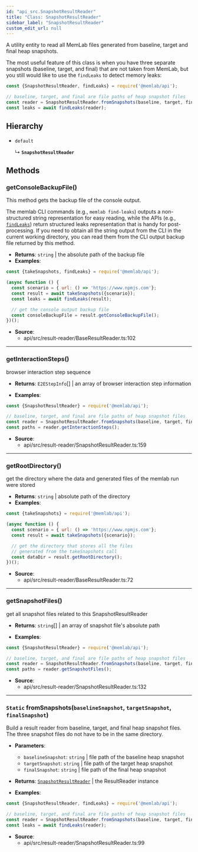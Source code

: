 ```yaml
---
id: "api_src.SnapshotResultReader"
title: "Class: SnapshotResultReader"
sidebar_label: "SnapshotResultReader"
custom_edit_url: null
---
```


A utility entity to read all MemLab files generated from
baseline, target and final heap snapshots.

The most useful feature of this class is when you have
three separate snapshots (baseline, target, and final)
that are not taken from MemLab, but you still would
like to use the `findLeaks` to detect memory leaks:

```javascript
const {SnapshotResultReader, findLeaks} = require('@memlab/api');

// baseline, target, and final are file paths of heap snapshot files
const reader = SnapshotResultReader.fromSnapshots(baseline, target, final);
const leaks = await findLeaks(reader);
```

## Hierarchy

- `default`

  ↳ **`SnapshotResultReader`**

## Methods

### <a id="getconsolebackupfile"></a>**getConsoleBackupFile**()

This method gets the backup file of the console output.

The memlab CLI commands (e.g., `memlab find-leaks`) outputs a
non-structured string representation for easy reading, while the
APIs (e.g., <code>[findLeaks](../modules/api_src.md#findleaks)</code>) return structured leaks
representation that is handy for post-processing. If you need to
obtain all the string output from the CLI in the current working directory,
you can read them from the CLI output backup file returned by this method.

 * **Returns**: `string` | the absolute path of the backup file
* **Examples**:
```javascript
const {takeSnapshots, findLeaks} = require('@memlab/api');

(async function () {
  const scenario = { url: () => 'https://www.npmjs.com'};
  const result = await takeSnapshots({scenario});
  const leaks = await findLeaks(result);

  // get the console output backup file
  const consoleBackupFile = result.getConsoleBackupFile();
})();
```

 * **Source**:
    * api/src/result-reader/BaseResultReader.ts:102

___

### <a id="getinteractionsteps"></a>**getInteractionSteps**()

browser interaction step sequence

 * **Returns**: `E2EStepInfo`[] | an array of browser interaction step information

* **Examples**:
```javascript
const {SnapshotResultReader} = require('@memlab/api');

// baseline, target, and final are file paths of heap snapshot files
const reader = SnapshotResultReader.fromSnapshots(baseline, target, final);
const paths = reader.getInteractionSteps();
```

 * **Source**:
    * api/src/result-reader/SnapshotResultReader.ts:159

___

### <a id="getrootdirectory"></a>**getRootDirectory**()

get the directory where the data and generated files of
the memlab run were stored

 * **Returns**: `string` | absolute path of the directory
* **Examples**:
```javascript
const {takeSnapshots} = require('@memlab/api');

(async function () {
  const scenario = { url: () => 'https://www.npmjs.com'};
  const result = await takeSnapshots({scenario});

  // get the directory that stores all the files
  // generated from the takeSnapshots call
  const dataDir = result.getRootDirectory();
})();
```

 * **Source**:
    * api/src/result-reader/BaseResultReader.ts:72

___

### <a id="getsnapshotfiles"></a>**getSnapshotFiles**()

get all snapshot files related to this SnapshotResultReader

 * **Returns**: `string`[] | an array of snapshot file's absolute path

* **Examples**:
```javascript
const {SnapshotResultReader} = require('@memlab/api');

// baseline, target, and final are file paths of heap snapshot files
const reader = SnapshotResultReader.fromSnapshots(baseline, target, final);
const paths = reader.getSnapshotFiles();
```

 * **Source**:
    * api/src/result-reader/SnapshotResultReader.ts:132

___

### <a id="fromsnapshots"></a>`Static` **fromSnapshots**(`baselineSnapshot`, `targetSnapshot`, `finalSnapshot`)

Build a result reader from baseline, target, and final heap snapshot files.
The three snapshot files do not have to be in the same directory.

 * **Parameters**:
    * `baselineSnapshot`: `string` | file path of the baseline heap snapshot
    * `targetSnapshot`: `string` | file path of the target heap snapshot
    * `finalSnapshot`: `string` | file path of the final heap snapshot
 * **Returns**: [`SnapshotResultReader`](api_src.SnapshotResultReader.md) | the ResultReader instance

* **Examples**:
```javascript
const {SnapshotResultReader, findLeaks} = require('@memlab/api');

// baseline, target, and final are file paths of heap snapshot files
const reader = SnapshotResultReader.fromSnapshots(baseline, target, final);
const leaks = await findLeaks(reader);
```

 * **Source**:
    * api/src/result-reader/SnapshotResultReader.ts:99
